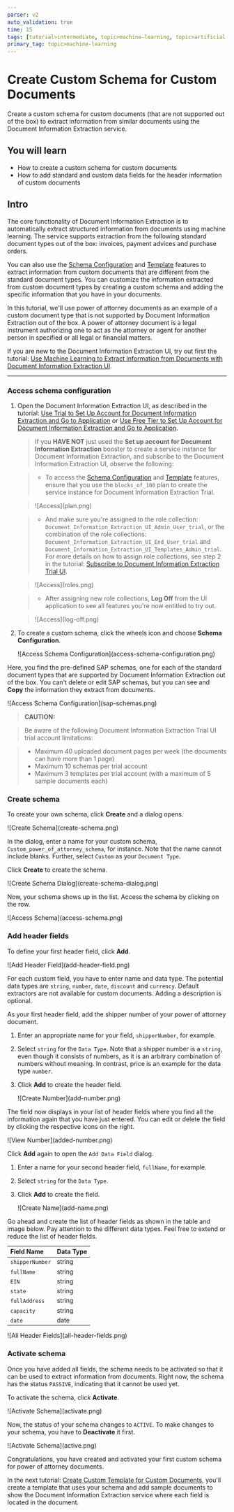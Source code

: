 ```yaml
---
parser: v2
auto_validation: true
time: 15
tags: [tutorial>intermediate, topic>machine-learning, topic>artificial-intelligence, topic>cloud, software-product>sap-business-technology-platform, software-product>sap-ai-business-services, software-product>document-information-extraction, tutorial>free-tier]
primary_tag: topic>machine-learning
---
```


# Create Custom Schema for Custom Documents
<!-- description --> Create a custom schema for custom documents (that are not supported out of the box) to extract information from similar documents using the Document Information Extraction service.

## You will learn
  - How to create a custom schema for custom documents
  - How to add standard and custom data fields for the header information of custom documents

## Intro
The core functionality of Document Information Extraction is to automatically extract structured information from documents using machine learning. The service supports extraction from the following standard document types out of the box: invoices, payment advices and purchase orders.

You can also use the [Schema Configuration](https://help.sap.com/viewer/5fa7265b9ff64d73bac7cec61ee55ae6/SHIP/en-US/3c7862e30fc2488ea95f58f1d77e424e.html) and [Template](https://help.sap.com/viewer/5fa7265b9ff64d73bac7cec61ee55ae6/SHIP/en-US/1eeb08998f49409681c06a01febc3172.html) features to extract information from custom documents that are different from the standard document types. You can customize the information extracted from custom document types by creating a custom schema and adding the specific information that you have in your documents.

In this tutorial, we'll use power of attorney documents as an example of a custom document type that is not supported by Document Information Extraction out of the box. A power of attorney document is a legal instrument authorizing one to act as the attorney or agent for another person in specified or all legal or financial matters.

If you are new to the Document Information Extraction UI, try out first the tutorial: [Use Machine Learning to Extract Information from Documents with Document Information Extraction UI](cp-aibus-dox-ui).

---

### Access schema configuration


1. Open the Document Information Extraction UI, as described in the tutorial: [Use Trial to Set Up Account for Document Information Extraction and Go to Application](cp-aibus-dox-booster-app) or [Use Free Tier to Set Up Account for Document Information Extraction and Go to Application](cp-aibus-dox-free-booster-app).


    >If you **HAVE NOT** just used the **Set up account for Document Information Extraction** booster to create a service instance for Document Information Extraction, and subscribe to the Document Information Extraction UI, observe the following:

    >- To access the [Schema Configuration](https://help.sap.com/viewer/5fa7265b9ff64d73bac7cec61ee55ae6/SHIP/en-US/3c7862e30fc2488ea95f58f1d77e424e.html) and [Template](https://help.sap.com/viewer/5fa7265b9ff64d73bac7cec61ee55ae6/SHIP/en-US/1eeb08998f49409681c06a01febc3172.html) features, ensure that you use the `blocks_of_100` plan to create the service instance for Document Information Extraction Trial.

    ><!-- border -->![Access](plan.png)


    >- And make sure you're assigned to the role collection: `Document_Information_Extraction_UI_Admin_User_trial`, or the combination of the role collections: `Document_Information_Extraction_UI_End_User_trial` and `Document_Information_Extraction_UI_Templates_Admin_trial`. For more details on how to assign role collections, see step 2 in the tutorial: [Subscribe to Document Information Extraction Trial UI](cp-aibus-dox-ui-sub).

    ><!-- border -->![Access](roles.png)


    >- After assigning new role collections, **Log Off** from the UI application to see all features you're now entitled to try out.

    ><!-- border -->![Access](log-off.png)


2. To create a custom schema, click the wheels icon and choose **Schema Configuration**.

    <!-- border -->![Access Schema Configuration](access-schema-configuration.png)

Here, you find the pre-defined SAP schemas, one for each of the standard document types that are supported by Document Information Extraction out of the box. You can't delete or edit SAP schemas, but you can see and **Copy** the information they extract from documents.

<!-- border -->![Access Schema Configuration](sap-schemas.png)

>**CAUTION:**

>Be aware of the following Document Information Extraction Trial UI trial account limitations:​

>- Maximum 40 uploaded document pages per week​ (the documents can have more than 1 page)​
>- Maximum 10 schemas per trial account
>- Maximum 3 templates per trial account (with a maximum of 5 sample documents each)



### Create schema


To create your own schema, click **Create** and a dialog opens.

<!-- border -->![Create Schema](create-schema.png)

In the dialog, enter a name for your custom schema, `Custom_power_of_attorney_schema`, for instance. Note that the name cannot include blanks. Further, select `Custom` as your `Document Type`.

Click **Create** to create the schema.

<!-- border -->![Create Schema Dialog](create-schema-dialog.png)

Now, your schema shows up in the list. Access the schema by clicking on the row.

<!-- border -->![Access Schema](access-schema.png)




### Add header fields


To define your first header field, click **Add**.

<!-- border -->![Add Header Field](add-header-field.png)

For each custom field, you have to enter name and data type. The potential data types are `string`, `number`, `date`, `discount` and `currency`. Default extractors are not available for custom documents. Adding a description is optional.

As your first header field, add the shipper number of your power of attorney document.

1. Enter an appropriate name for your field, `shipperNumber`, for example.

2. Select `string` for the `Data Type`. Note that a shipper number is a `string`, even though it consists of numbers, as it is an arbitrary combination of numbers without meaning. In contrast, price is an example for the data type `number`.

3. Click **Add** to create the header field.

    <!-- border -->![Create Number](add-number.png)

The field now displays in your list of header fields where you find all the information again that you have just entered. You can edit or delete the field by clicking the respective icons on the right.

<!-- border -->![View Number](added-number.png)

Click **Add** again to open the `Add Data Field` dialog.

1. Enter a name for your second header field, `fullName`, for example.

2. Select `string` for the `Data Type`.

3. Click **Add** to create the field.

    <!-- border -->![Create Name](add-name.png)

Go ahead and create the list of header fields as shown in the table and image below. Pay attention to the different data types. Feel free to extend or reduce the list of header fields.

|  Field Name           | Data Type   
|  :------------------- | :----------
|  `shipperNumber`      | string       
|  `fullName`           | string      
|  `EIN`                | string                  
|  `state`              | string       
|  `fullAddress`        | string       
|  `capacity`           | string       
|  `date`               | date                    


<!-- border -->![All Header Fields](all-header-fields.png)



### Activate schema


Once you have added all fields, the schema needs to be activated so that it can be used to extract information from documents. Right now, the schema has the status `PASSIVE`, indicating that it cannot be used yet.

To activate the schema, click **Activate**.

<!-- border -->![Activate Schema](activate.png)

Now, the status of your schema changes to `ACTIVE`. To make changes to your schema, you have to **Deactivate** it first.

<!-- border -->![Activate Schema](active.png)

Congratulations, you have created and activated your first custom schema for power of attorney documents.

In the next tutorial: [Create Custom Template for Custom Documents](cp-aibus-dox-ui-template-custom), you'll create a template that uses your schema and add sample documents to show the Document Information Extraction service where each field is located in the document.

